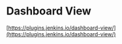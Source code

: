 # Dashboard View

[https://plugins.jenkins.io/dashboard-view/](https://plugins.jenkins.io/dashboard-view/)


